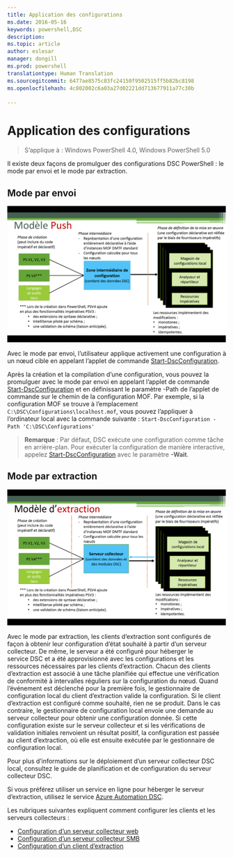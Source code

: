 ```yaml
---
title: Application des configurations
ms.date: 2016-05-16
keywords: powershell,DSC
description: 
ms.topic: article
author: eslesar
manager: dongill
ms.prod: powershell
translationtype: Human Translation
ms.sourcegitcommit: 6477ae8575c83fc24150f9502515ff5b82bc8198
ms.openlocfilehash: 4c802002c6a03a27d02221dd713677911a77c30b

---
```


# Application des configurations

>S’applique à : Windows PowerShell 4.0, Windows PowerShell 5.0

Il existe deux façons de promulguer des configurations DSC PowerShell : le mode par envoi et le mode par extraction.

## Mode par envoi

![Mode par envoi](images/Push.png "How push mode works")

Avec le mode par envoi, l’utilisateur applique activement une configuration à un nœud cible en appelant l’applet de commande [Start-DscConfiguration](https://technet.microsoft.com/en-us/library/dn521623.aspx).

Après la création et la compilation d’une configuration, vous pouvez la promulguer avec le mode par envoi en appelant l’applet de commande [Start-DscConfiguration](https://technet.microsoft.com/en-us/library/dn521623.aspx) et en définissant le paramètre -Path de l’applet de commande sur le chemin de la configuration MOF. Par exemple, si la configuration MOF se trouve à l’emplacement `C:\DSC\Configurations\localhost.mof`, vous pouvez l’appliquer à l’ordinateur local avec la commande suivante : `Start-DscConfiguration -Path 'C:\DSC\Configurations'`

> __Remarque__ : Par défaut, DSC exécute une configuration comme tâche en arrière-plan. Pour exécuter la configuration de manière interactive, appelez [Start-DscConfiguration](https://technet.microsoft.com/en-us/library/dn521623.aspx) avec le paramètre __-Wait__.


## Mode par extraction

![Mode par extraction](images/Pull.png "How pull mode works")

Avec le mode par extraction, les clients d’extraction sont configurés de façon à obtenir leur configuration d’état souhaité à partir d’un serveur collecteur. De même, le serveur a été configuré pour héberger le service DSC et a été approvisionné avec les configurations et les ressources nécessaires par les clients d’extraction. Chacun des clients d’extraction est associé à une tâche planifiée qui effectue une vérification de conformité à intervalles réguliers sur la configuration du nœud. Quand l’événement est déclenché pour la première fois, le gestionnaire de configuration local du client d’extraction valide la configuration. Si le client d’extraction est configuré comme souhaité, rien ne se produit. Dans le cas contraire, le gestionnaire de configuration local envoie une demande au serveur collecteur pour obtenir une configuration donnée. Si cette configuration existe sur le serveur collecteur et si les vérifications de validation initiales renvoient un résultat positif, la configuration est passée au client d’extraction, où elle est ensuite exécutée par le gestionnaire de configuration local.

Pour plus d’informations sur le déploiement d’un serveur collecteur DSC local, consultez le guide de planification et de configuration du serveur collecteur DSC.

Si vous préférez utiliser un service en ligne pour héberger le serveur d’extraction, utilisez le service [Azure Automation DSC](https://azure.microsoft.com/en-us/documentation/articles/automation-dsc-overview/).

Les rubriques suivantes expliquent comment configurer les clients et les serveurs collecteurs :

- [Configuration d’un serveur collecteur web](pullServer.md)
- [Configuration d’un serveur collecteur SMB](pullServerSMB.md)
- [Configuration d’un client d’extraction](pullClientConfigID.md)




<!--HONumber=Aug16_HO3-->


